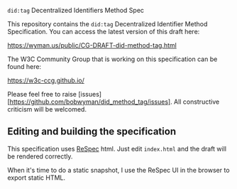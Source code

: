 `did:tag` Decentralized Identifiers Method Spec

This repository contains the `did:tag` Decentralized Identifier Method
Specification. You can access the latest version of this draft here:

https://wyman.us/public/CG-DRAFT-did-method-tag.html

The W3C Community Group that is working on this specification can be found
here:

https://w3c-ccg.github.io/

Please feel free to raise [issues][https://github.com/bobwyman/did_method_tag/issues]. All constructive criticism will be welcomed.

## Editing and building the specification

This specification uses [ReSpec](https://github.com/w3c/respec/) html. Just edit `index.html` and the draft will be rendered correctly.

When it's time to do a static snapshot, I use the ReSpec UI in the browser to export static HTML.
